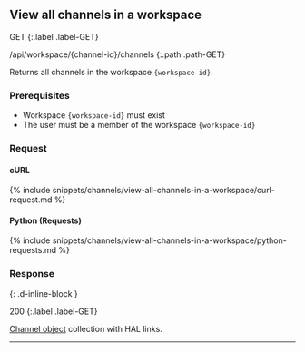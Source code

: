 ## View all channels in a workspace

GET
{:.label .label-GET}

/api/workspace/{channel-id}/channels
{:.path .path-GET}

Returns all channels in the workspace `{workspace-id}`.

### Prerequisites
- Workspace `{workspace-id}` must exist
- The user must be a member of the workspace `{workspace-id}`

### Request

#### cURL

{% include snippets/channels/view-all-channels-in-a-workspace/curl-request.md %}

#### Python (Requests)

{% include snippets/channels/view-all-channels-in-a-workspace/python-requests.md %}

### Response
{: .d-inline-block }

200
{:.label .label-GET}

[Channel object](#channel-object) collection with HAL links.

---
